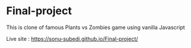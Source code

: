 # Final-project

This is clone of famous Plants vs Zombies game using vanilla Javascript

Live site : https://sonu-subedi.github.io/Final-project/
